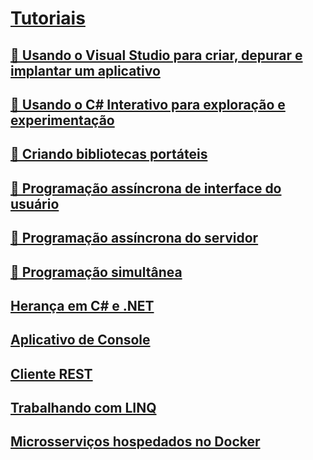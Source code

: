 # [Tutoriais](index.md)
## [🔧 Usando o Visual Studio para criar, depurar e implantar um aplicativo](create-debug-deploy.md)
## [🔧 Usando o C# Interativo para exploração e experimentação](exploring-with-csharp-interactive.md)
## [🔧 Criando bibliotecas portáteis](creating-portable-libraries.md)
## [🔧 Programação assíncrona de interface do usuário](asynchronous-ui-programming.md)
## [🔧 Programação assíncrona do servidor](asynchronous-server-programming.md)
## [🔧 Programação simultânea](concurrent-programming.md)
## [Herança em C# e .NET](inheritance.md)
## [Aplicativo de Console](console-teleprompter.md)
## [Cliente REST](console-webapiclient.md)
## [Trabalhando com LINQ](working-with-linq.md)
## [Microsserviços hospedados no Docker](microservices.md)
   